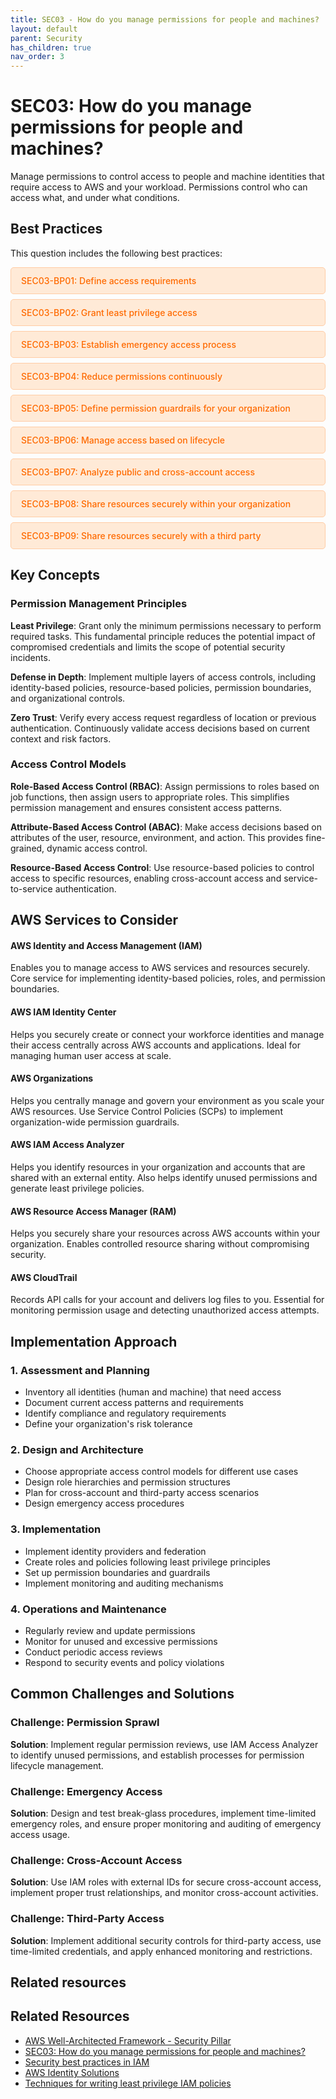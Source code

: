 ```yaml
---
title: SEC03 - How do you manage permissions for people and machines?
layout: default
parent: Security
has_children: true
nav_order: 3
---
```


<div class="pillar-header">
  <h1>SEC03: How do you manage permissions for people and machines?</h1>
  <p>Manage permissions to control access to people and machine identities that require access to AWS and your workload. Permissions control who can access what, and under what conditions.</p>
</div>

## Best Practices

This question includes the following best practices:

<div class="best-practices-list">
  <ul>
    <li><a href="SEC03-BP01.html">SEC03-BP01: Define access requirements</a></li>
    <li><a href="SEC03-BP02.html">SEC03-BP02: Grant least privilege access</a></li>
    <li><a href="SEC03-BP03.html">SEC03-BP03: Establish emergency access process</a></li>
    <li><a href="SEC03-BP04.html">SEC03-BP04: Reduce permissions continuously</a></li>
    <li><a href="SEC03-BP05.html">SEC03-BP05: Define permission guardrails for your organization</a></li>
    <li><a href="SEC03-BP06.html">SEC03-BP06: Manage access based on lifecycle</a></li>
    <li><a href="SEC03-BP07.html">SEC03-BP07: Analyze public and cross-account access</a></li>
    <li><a href="SEC03-BP08.html">SEC03-BP08: Share resources securely within your organization</a></li>
    <li><a href="SEC03-BP09.html">SEC03-BP09: Share resources securely with a third party</a></li>
  </ul>
</div>

## Key Concepts

### Permission Management Principles

**Least Privilege**: Grant only the minimum permissions necessary to perform required tasks. This fundamental principle reduces the potential impact of compromised credentials and limits the scope of potential security incidents.

**Defense in Depth**: Implement multiple layers of access controls, including identity-based policies, resource-based policies, permission boundaries, and organizational controls.

**Zero Trust**: Verify every access request regardless of location or previous authentication. Continuously validate access decisions based on current context and risk factors.

### Access Control Models

**Role-Based Access Control (RBAC)**: Assign permissions to roles based on job functions, then assign users to appropriate roles. This simplifies permission management and ensures consistent access patterns.

**Attribute-Based Access Control (ABAC)**: Make access decisions based on attributes of the user, resource, environment, and action. This provides fine-grained, dynamic access control.

**Resource-Based Access Control**: Use resource-based policies to control access to specific resources, enabling cross-account access and service-to-service authentication.

## AWS Services to Consider

<div class="aws-service">
  <div class="aws-service-content">
    <h4>AWS Identity and Access Management (IAM)</h4>
    <p>Enables you to manage access to AWS services and resources securely. Core service for implementing identity-based policies, roles, and permission boundaries.</p>
  </div>
</div>

<div class="aws-service">
  <div class="aws-service-content">
    <h4>AWS IAM Identity Center</h4>
    <p>Helps you securely create or connect your workforce identities and manage their access centrally across AWS accounts and applications. Ideal for managing human user access at scale.</p>
  </div>
</div>

<div class="aws-service">
  <div class="aws-service-content">
    <h4>AWS Organizations</h4>
    <p>Helps you centrally manage and govern your environment as you scale your AWS resources. Use Service Control Policies (SCPs) to implement organization-wide permission guardrails.</p>
  </div>
</div>

<div class="aws-service">
  <div class="aws-service-content">
    <h4>AWS IAM Access Analyzer</h4>
    <p>Helps you identify resources in your organization and accounts that are shared with an external entity. Also helps identify unused permissions and generate least privilege policies.</p>
  </div>
</div>

<div class="aws-service">
  <div class="aws-service-content">
    <h4>AWS Resource Access Manager (RAM)</h4>
    <p>Helps you securely share your resources across AWS accounts within your organization. Enables controlled resource sharing without compromising security.</p>
  </div>
</div>

<div class="aws-service">
  <div class="aws-service-content">
    <h4>AWS CloudTrail</h4>
    <p>Records API calls for your account and delivers log files to you. Essential for monitoring permission usage and detecting unauthorized access attempts.</p>
  </div>
</div>

## Implementation Approach

### 1. Assessment and Planning
- Inventory all identities (human and machine) that need access
- Document current access patterns and requirements
- Identify compliance and regulatory requirements
- Define your organization's risk tolerance

### 2. Design and Architecture
- Choose appropriate access control models for different use cases
- Design role hierarchies and permission structures
- Plan for cross-account and third-party access scenarios
- Design emergency access procedures

### 3. Implementation
- Implement identity providers and federation
- Create roles and policies following least privilege principles
- Set up permission boundaries and guardrails
- Implement monitoring and auditing mechanisms

### 4. Operations and Maintenance
- Regularly review and update permissions
- Monitor for unused and excessive permissions
- Conduct periodic access reviews
- Respond to security events and policy violations

## Common Challenges and Solutions

### Challenge: Permission Sprawl
**Solution**: Implement regular permission reviews, use IAM Access Analyzer to identify unused permissions, and establish processes for permission lifecycle management.

### Challenge: Emergency Access
**Solution**: Design and test break-glass procedures, implement time-limited emergency roles, and ensure proper monitoring and auditing of emergency access usage.

### Challenge: Cross-Account Access
**Solution**: Use IAM roles with external IDs for secure cross-account access, implement proper trust relationships, and monitor cross-account activities.

### Challenge: Third-Party Access
**Solution**: Implement additional security controls for third-party access, use time-limited credentials, and apply enhanced monitoring and restrictions.

## Related resources

<div class="related-resources">
  <h2>Related Resources</h2>
  <ul>
    <li><a href="https://docs.aws.amazon.com/wellarchitected/latest/security-pillar/welcome.html">AWS Well-Architected Framework - Security Pillar</a></li>
    <li><a href="https://docs.aws.amazon.com/wellarchitected/latest/framework/sec-03.html">SEC03: How do you manage permissions for people and machines?</a></li>
    <li><a href="https://docs.aws.amazon.com/IAM/latest/UserGuide/best-practices.html">Security best practices in IAM</a></li>
    <li><a href="https://aws.amazon.com/identity/">AWS Identity Solutions</a></li>
    <li><a href="https://aws.amazon.com/blogs/security/techniques-for-writing-least-privilege-iam-policies/">Techniques for writing least privilege IAM policies</a></li>
  </ul>
</div>

<style>
.best-practices-list ul {
  list-style-type: none;
  padding-left: 0;
}

.best-practices-list li {
  background-color: #ffead7;
  margin-bottom: 0.5rem;
  border-radius: 5px;
  border: 1px solid #ffcca5;
}

.best-practices-list li a {
  display: block;
  padding: 0.75rem 1rem;
  color: #ff6a00;
  text-decoration: none;
  font-weight: 500;
}

.best-practices-list li a:hover {
  background-color: #ffcca5;
  border-radius: 4px;
}
</style>
